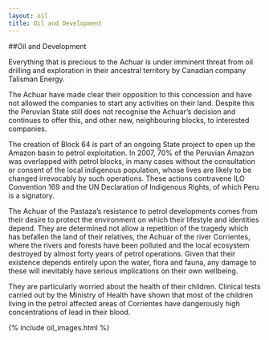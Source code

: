 ```yaml
---
layout: oil
title: Oil and Development
---
```


##Oil and Development

Everything that is precious to the Achuar is under imminent threat from oil drilling and exploration in their ancestral territory by Canadian company Talisman Energy.

The Achuar have made clear their opposition to this concession and have not allowed the companies to start any activities on their land. Despite this the Peruvian State still does not recognise the Achuar’s decision and continues to offer this, and other new, neighbouring blocks, to interested companies.

The creation of Block 64 is part of an ongoing State project to open up the Amazon basin to petrol exploitation. In 2007, 70% of the Peruvian Amazon was overlapped with petrol blocks, in many cases without the consultation or consent of the local indigenous population, whose lives are likely to be changed irrevocably by such operations. These actions contravene ILO Convention 169 and the UN Declaration of Indigenous Rights, of which Peru is a signatory. 

The Achuar of the Pastaza’s resistance to petrol developments comes from their desire to protect the environment on which their lifestyle and identities depend. They are determined not allow a repetition of the tragedy which has befallen the land of their relatives, the Achuar of the river Corrientes, where the rivers and forests have been polluted and the local ecosystem destroyed by almost forty years of petrol operations. Given that their existence depends entirely upon the water, flora and fauna, any damage to these will inevitably have serious implications on their own wellbeing.

They are particularly worried about the health of their children. Clinical tests carried out by the Ministry of Health have shown that most of the children living in the petrol affected areas of Corrientes have dangerously high concentrations of lead in their blood.

{% include oil_images.html %}